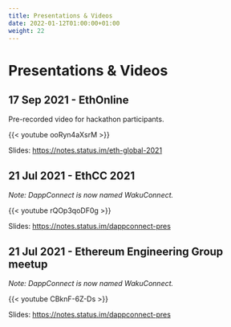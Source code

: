 ```yaml
---
title: Presentations & Videos
date: 2022-01-12T01:00:00+01:00
weight: 22
---
```

# Presentations & Videos

## 17 Sep 2021 - EthOnline

Pre-recorded video for hackathon participants.

{{< youtube ooRyn4aXsrM >}}

Slides: https://notes.status.im/eth-global-2021

## 21 Jul 2021 - EthCC 2021

_Note: DappConnect is now named WakuConnect._

{{< youtube rQOp3qoDF0g >}}

Slides: https://notes.status.im/dappconnect-pres

## 21 Jul 2021 - Ethereum Engineering Group meetup

_Note: DappConnect is now named WakuConnect._

{{< youtube CBknF-6Z-Ds >}}

Slides: https://notes.status.im/dappconnect-pres
